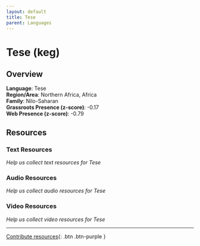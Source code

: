 ```yaml
---
layout: default
title: Tese
parent: Languages
---
```


# Tese (keg)

## Overview

**Language**: Tese  
**Region/Area**: Northern Africa, Africa  
**Family**: Nilo-Saharan  
**Grassroots Presence (z-score)**: -0.17  
**Web Presence (z-score)**: -0.79  

## Resources

### Text Resources
*Help us collect text resources for Tese*

### Audio Resources
*Help us collect audio resources for Tese*

### Video Resources
*Help us collect video resources for Tese*

---

[Contribute resources](https://forms.office.com/e/1SfLJx3u1r){: .btn .btn-purple }
